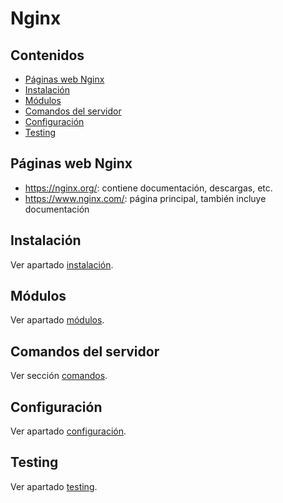 # Nginx

## Contenidos

- [Páginas web Nginx](#páginas-web-nginx)
- [Instalación](#instalación)
- [Módulos](#módulos)
- [Comandos del servidor](#comandos-del-servidor)
- [Configuración](#configuración)
- [Testing](#testing)

## Páginas web Nginx

- <https://nginx.org/>: contiene documentación, descargas, etc.
- <https://www.nginx.com/>: página principal, también incluye documentación

## Instalación

Ver apartado [instalación](installation.html).

## Módulos

Ver apartado [módulos](modules.html).

## Comandos del servidor

Ver sección [comandos](commands.html).

## Configuración

Ver apartado [configuración](configuration.html).

## Testing

Ver apartado [testing](testing.html).
